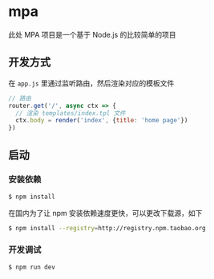 # mpa

此处 MPA 项目是一个基于 Node.js 的比较简单的项目

## 开发方式

在 `app.js` 里通过监听路由，然后渲染对应的模板文件

```javascript
// 路由
router.get('/', async ctx => {
  // 渲染 templates/index.tpl 文件
  ctx.body = render('index', {title: 'home page'})
})
```
## 启动

### 安装依赖

```bash
$ npm install
```

在国内为了让 npm 安装依赖速度更快，可以更改下载源，如下

```bash
$ npm install --registry=http://registry.npm.taobao.org
```

### 开发调试

```bash
$ npm run dev
```

